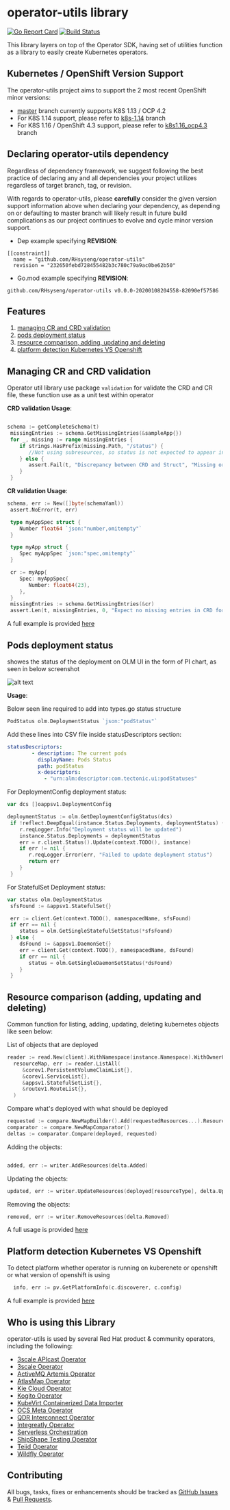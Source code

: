 # operator-utils library
[![Go Report Card](https://goreportcard.com/badge/github.com/RHsyseng/operator-utils)](https://goreportcard.com/report/github.com/RHsyseng/operator-utils)
[![Build Status](https://travis-ci.org/RHsyseng/operator-utils.svg?branch=master)](https://travis-ci.org/RHsyseng/operator-utils)


This library layers on top of the Operator SDK, having set of utilities function as a library to easily create Kubernetes operators.

## Kubernetes / OpenShift Version Support
The operator-utils project aims to support the 2 most recent OpenShift minor versions:

- [master](https://github.com/RHsyseng/operator-utils/tree/master) branch currently supports K8S 1.13 / OCP 4.2
- For K8S 1.14 support, please refer to [k8s-1.14](https://github.com/RHsyseng/operator-utils/tree/k8s-1.14) branch
- For K8S 1.16 / OpenShift 4.3 support, please refer to [k8s1.16_ocp4.3](https://github.com/RHsyseng/operator-utils/tree/k8s1.16_ocp4.3) branch


## Declaring operator-utils dependency


Regardless of dependency framework, we suggest following the best practice of declaring any and all dependencies your project utilizes regardless of target branch, tag, or revision. 

With regards to operator-utils, please **carefully** consider the given version support information above when declaring your dependency, as depending on or defaulting to master branch will likely result in future build complications as our project continues to evolve and cycle minor version support.   

- Dep example specifying **REVISION**:
```
[[constraint]]
  name = "github.com/RHsyseng/operator-utils"
  revision = "232650febd728455482b3c780c79a9ac0be62b50"
```

- Go.mod example specifying **REVISION**:
```
github.com/RHsyseng/operator-utils v0.0.0-20200108204558-82090ef57586
```


## Features

1. [managing CR and CRD validation](#managing-cr-and-crd-validation)
2. [pods deployment status ](#pods-deployment-status)
3. [resource comparison, adding, updating and deleting](#resource-comparison-adding-updating-and-deleting)
4. [platform detection Kubernetes VS Openshift](#platform-detection-kubernetes-vs-openshift)


## Managing CR and CRD validation

Operator util library use package ``validation`` for validate the CRD  and CR file, these function use as a unit test within operator

**CRD validation Usage**:
```go

schema := getCompleteSchema(t)
 missingEntries := schema.GetMissingEntries(&sampleApp{})
 for _, missing := range missingEntries {
    if strings.HasPrefix(missing.Path, "/status") {
       //Not using subresources, so status is not expected to appear in CRD
    } else {
       assert.Fail(t, "Discrepancy between CRD and Struct", "Missing or incorrect schema validation at %v, expected type %v", missing.Path, missing.Type)
    }
 }


```


**CR validation Usage**:
```go
schema, err := New([]byte(schemaYaml))
 assert.NoError(t, err)

 type myAppSpec struct {
    Number float64 `json:"number,omitempty"`
 }

 type myApp struct {
    Spec myAppSpec `json:"spec,omitempty"`
 }

 cr := myApp{
    Spec: myAppSpec{
       Number: float64(23),
    },
 }
 missingEntries := schema.GetMissingEntries(&cr)
 assert.Len(t, missingEntries, 0, "Expect no missing entries in CRD for this struct: %v", missingEntries)
```
A full example is provided [here](./pkg/validation/schema_sync_test.go)


## Pods deployment status

 showes the status of the deployment on OLM UI in the form of PI chart, as seen in below screenshot

![alt text](deployment-satus.png "pods PI chart")

**Usage**:

Below seen line required to add into types.go status structure

```go
PodStatus olm.DeploymentStatus `json:"podStatus"`

```
Add these lines into CSV file inside statusDescriptors section:

```yaml
statusDescriptors:
        - description: The current pods
          displayName: Pods Status
          path: podStatus
          x-descriptors:
            - "urn:alm:descriptor:com.tectonic.ui:podStatuses"
```

For DeploymentConfig deployment status:

```go
var dcs []oappsv1.DeploymentConfig

deploymentStatus := olm.GetDeploymentConfigStatus(dcs)
 if !reflect.DeepEqual(instance.Status.Deployments, deploymentStatus) {
    r.reqLogger.Info("Deployment status will be updated")
    instance.Status.Deployments = deploymentStatus
    err = r.client.Status().Update(context.TODO(), instance)
    if err != nil {
       r.reqLogger.Error(err, "Failed to update deployment status")
       return err
    }
 }

```

For StatefulSet Deployment status:

```go
var status olm.DeploymentStatus
 sfsFound := &appsv1.StatefulSet{}

 err := client.Get(context.TODO(), namespacedName, sfsFound)
 if err == nil {
    status = olm.GetSingleStatefulSetStatus(*sfsFound)
 } else {
    dsFound := &appsv1.DaemonSet{}
    err = client.Get(context.TODO(), namespacedName, dsFound)
    if err == nil {
       status = olm.GetSingleDaemonSetStatus(*dsFound)
    }
 }

```

## Resource comparison (adding, updating and deleting)

Common function for listing, adding, updating, deleting kubernetes objects like seen below:


List of objects that are deployed

```go
reader := read.New(client).WithNamespace(instance.Namespace).WithOwnerObject(instance)
  resourceMap, err := reader.ListAll(
     &corev1.PersistentVolumeClaimList{},
     &corev1.ServiceList{},
     &appsv1.StatefulSetList{},
     &routev1.RouteList{},
  )
```



Compare what's deployed with what should be deployed

```go
requested := compare.NewMapBuilder().Add(requestedResources...).ResourceMap()
comparator := compare.NewMapComparator()
deltas := comparator.Compare(deployed, requested)
```

Adding the objects:

```go

added, err := writer.AddResources(delta.Added)

```

Updating the objects:

```go
updated, err := writer.UpdateResources(deployed[resourceType], delta.Updated)
```

Removing the objects:
```go
removed, err := writer.RemoveResources(delta.Removed)
```


A full usage is provided [here]( https://github.com/kiegroup/kie-cloud-operator/blob/6964179113e4f57d47bead03578ae6ed8e9caa8b/pkg/controller/kieapp/kieapp_controller.go#L136-L163)




## Platform detection Kubernetes VS Openshift

To detect platform whether operator is running on kuberenete or openshift  or what version of openshift is using

```go
  info, err := pv.GetPlatformInfo(c.discoverer, c.config)
```
A full example is provided [here](./internal/platform/platform_versioner_test.go)

## Who is using this Library

operator-utils is used by several Red Hat product & community operators, including the following:  

- [3scale APIcast Operator](https://github.com/3scale/apicast-operator)
- [3scale Operator](https://github.com/3scale/3scale-operator)
- [ActiveMQ Artemis Operator](https://github.com/rh-messaging/activemq-artemis-operator)
- [AtlasMap Operator](https://github.com/atlasmap/atlasmap-operator)
- [Kie Cloud Operator](https://github.com/kiegroup/kie-cloud-operator)
- [Kogito Operator](https://github.com/kiegroup/kogito-cloud-operator)
- [KubeVirt Containerized Data Importer](https://github.com/kubevirt/containerized-data-importer)
- [OCS Meta Operator](https://github.com/openshift/ocs-operator)
- [QDR Interconnect Operator](https://github.com/interconnectedcloud/qdr-operator)
- [Integreatly Operator](https://github.com/integr8ly/integreatly-operator)
- [Serverless Orchestration](https://github.com/RHsyseng/serverless-orchestration)
- [ShipShape Testing Operator](https://github.com/rh-messaging/shipshape)
- [Teiid Operator](https://github.com/teiid/teiid-operator)
- [Wildfly Operator](https://github.com/wildfly/wildfly-operator)

## Contributing
All bugs, tasks, fixes or enhancements should be tracked as [GitHub Issues](https://github.com/RHsyseng/operator-utils/issues) & [Pull Requests](https://github.com/RHsyseng/operator-utils/pulls).